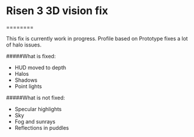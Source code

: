# Risen 3 3D vision fix
========

This fix is currently work in progress.
Profile based on Prototype fixes a lot of halo issues.

#####What is fixed:
- HUD moved to depth
- Halos
- Shadows
- Point lights

#####What is not fixed:
- Specular highlights
- Sky
- Fog and sunrays
- Reflections in puddles

